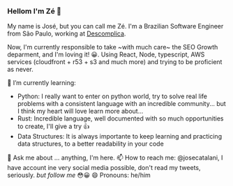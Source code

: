 ### Hellom I'm Zé 👋

My name is José, but you can call me Zé. I'm a Brazilian Software Engineer from São Paulo, working at [Descomplica](https://descomplica.com.br).

Now, I'm currently responsible to take ~with much care~ the SEO Growth deparment, and I'm loving it! 😀. Using React, Node, typescript, AWS services (cloudfront + r53 + s3 and much more) and trying to be proficient as never.

🌱 I’m currently learning:
 * Python: I really want to enter on python world, try to solve real life problems with a consistent language with an incredible community... but I think my heart will love learn more about...
* Rust: Incredible language, well documented with so much opportunities to create, I'll give a try 👍
* Data Structures: It is always importante to keep learning and practicing data structures, to a better readability in your code

💬 Ask me about ... anything, I'm here.
📫 How to reach me: @josecatalani, I have account ine very social media possible, don't read my tweets, seriously. _but follow me_ 😳😀
😄 Pronouns: he/him
